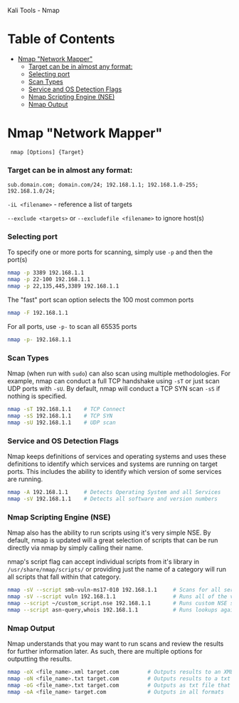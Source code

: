 Kali Tools - Nmap

Table of Contents
=================

* [Nmap "Network Mapper"](#nmap-network-mapper)
     * [Target can be in almost any format:](#target-can-be-in-almost-any-format)
     * [Selecting port](#selecting-port)
     * [Scan Types](#scan-types)
     * [Service and OS Detection Flags](#service-and-os-detection-flags)
     * [Nmap Scripting Engine (NSE)](#nmap-scripting-engine-nse)
     * [Nmap Output](#nmap-output)



# Nmap "Network Mapper"

` nmap [Options] {Target}`

### Target can be in almost any format:

`sub.domain.com; domain.com/24; 192.168.1.1; 192.168.1.0-255; 192.168.1.0/24; `

`-iL <filename>` - reference a list of targets

`--exclude <targets>` or `--excludefile <filename>` to ignore host(s)

### Selecting port

To specify one or more ports for scanning, simply use `-p` and then the port(s)

```bash
nmap -p 3389 192.168.1.1
nmap -p 22-100 192.168.1.1
nmap -p 22,135,445,3389 192.168.1.1
```

The "fast" port scan option selects the 100 most common ports

```bash
nmap -F 192.168.1.1
```

For all ports, use `-p-` to scan all 65535 ports

```bash
nmap -p- 192.168.1.1
```



### Scan Types

Nmap (when run with `sudo`) can also scan using multiple methodologies.  For example, nmap can conduct a full TCP handshake using `-sT` or just scan UDP ports with `-sU`.  By default, nmap will conduct a TCP SYN scan `-sS` if nothing is specified.

```bash
nmap -sT 192.168.1.1	# TCP Connect
nmap -sS 192.168.1.1	# TCP SYN
nmap -sU 192.168.1.1	# UDP scan
```



### Service and OS Detection Flags

Nmap keeps definitions of services and operating systems and uses these definitions to identify which services and systems are running on target ports.  This includes the ability to identify which version of some services are running.

```bash
nmap -A 192.168.1.1		# Detects Operating System and all Services
nmap -sV 192.168.1.1	# Detects all software and version numbers 
```



### Nmap Scripting Engine (NSE)

Nmap also has the ability to run scripts using it's very simple NSE.  By default, nmap is updated will a great selection of scripts that can be run directly via nmap by simply calling their name.  

nmap's script flag can accept individual scripts from it's library in `/usr/share/nmap/scripts/` or providing just the name of a category will run all scripts that fall within that category.

```bash
nmap -sV --script smb-vuln-ms17-010 192.168.1.1		# Scans for all service versions and the checks for the EternalBlue vulnerability
nmap -sV --script vuln 192.168.1.1					# Runs all of the vulnerability nmap scripts
nmap --script ~/custom_script.nse 192.168.1.1		# Runs custom NSE script file
nmap --script asn-query,whois 192.168.1.1			# Runs lookups against the IP address
```



### Nmap Output

Nmap understands that you may want to run scans and review the results for further information later.  As such, there are multiple options for outputting the results.

```bash
nmap -oX <file_name>.xml target.com			# Outputs results to an XML
nmap -oN <file_name>.txt target.com			# Outputs results to a txt file
nmap -oG <file_name>.txt target.com			# Outputs as txt file that's easy to grep
nmap -oA <file_name> target.com				# Outputs in all formats
```

